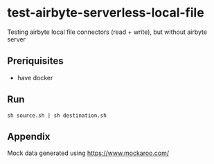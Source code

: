 # test-airbyte-serverless-local-file
Testing airbyte local file connectors (read + write), but without airbyte server


## Preriquisites

- have docker


## Run

`sh source.sh | sh destination.sh`

## Appendix

Mock data generated using https://www.mockaroo.com/
